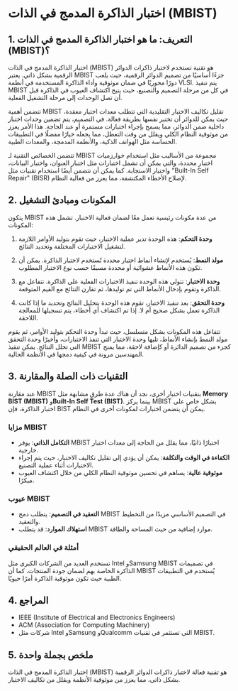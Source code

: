 # اختبار الذاكرة المدمج في الذات (MBIST)

## 1. التعريف: ما هو **اختبار الذاكرة المدمج في الذات (MBIST)**؟
اختبار الذاكرة المدمج في الذات (MBIST) هو تقنية تستخدم لاختبار ذاكرات الدوائر الرقمية بشكل ذاتي. يعتبر MBIST جزءًا أساسيًا من تصميم الدوائر الرقمية، حيث يلعب دورًا محوريًا في ضمان موثوقية وأداء الذاكرة المستخدمة في أنظمة VLSI. يتم تنفيذ MBIST في كل من مرحلة التصميم والتصنيع، حيث يتيح اكتشاف العيوب في الذاكرة قبل أن تصل الوحدات إلى مرحلة التشغيل الفعلية.

تتضمن أهمية MBIST تقليل تكاليف الاختبار التقليدية التي تتطلب معدات اختبار معقدة، حيث يمكن للدوائر أن تختبر نفسها بطريقة فعالة. في التصميم، يتم تضمين وحدات اختبار داخلية ضمن الدوائر، مما يسمح بإجراء اختبارات مستمرة أو عند الحاجة. هذا الأمر يعزز من موثوقية النظام الكلي ويقلل من وقت التعطل، مما يجعله خيارًا مفضلًا في التطبيقات الحساسة مثل الهواتف الذكية، والأنظمة المدمجة، والمعدات الطبية.

تتضمن الخصائص التقنية لـ MBIST مجموعة من الأساليب مثل استخدام خوارزميات اختبار محددة، والتي يمكن أن تشمل اختبارات مثل اختبار العنوان، واختبار البيانات، واختبار الاستجابة. كما يمكن أن تتضمن أيضًا استخدام تقنيات مثل "Built-In Self Repair" (BISR) لإصلاح الأخطاء المكتشفة، مما يعزز من فعالية النظام.

## 2. المكونات ومبادئ التشغيل
يتكون MBIST من عدة مكونات رئيسية تعمل معًا لضمان فعالية الاختبار. تشمل هذه المكونات:

1. **وحدة التحكم**: هذه الوحدة تدير عملية الاختبار، حيث تقوم بتوليد الأوامر اللازمة لتشغيل الاختبارات المختلفة وتحديد النتائج.
  
2. **مولد النمط**: يُستخدم لإنشاء أنماط اختبار محددة تُستخدم لاختبار الذاكرة. يمكن أن تكون هذه الأنماط عشوائية أو محددة مسبقًا حسب نوع الاختبار المطلوب.

3. **وحدة الاختبار**: تتولى هذه الوحدة تنفيذ الاختبارات الفعلية على الذاكرة. تتفاعل مع الذاكرة وتقوم بإدخال الأنماط التي تم توليدها، ثم تقارن النتائج مع القيم المتوقعة.

4. **وحدة التحقق**: بعد تنفيذ الاختبار، تقوم هذه الوحدة بتحليل النتائج وتحديد ما إذا كانت الذاكرة تعمل بشكل صحيح أم لا. إذا تم اكتشاف أي أخطاء، يتم تسجيلها للمعالجة اللاحقة.

تتفاعل هذه المكونات بشكل متسلسل، حيث تبدأ وحدة التحكم بتوليد الأوامر، ثم يقوم مولد النمط بإنشاء الأنماط، تليها وحدة الاختبار التي تنفذ الاختبارات، وأخيرًا وحدة التحقق التي تحلل النتائج. يمكن تنفيذ MBIST كجزء من تصميم الدائرة أو كإضافة لاحقة، مما يمنح المهندسين مرونة في كيفية دمجها في الأنظمة الحالية.

## 3. التقنيات ذات الصلة والمقارنة
عند مقارنة MBIST بتقنيات اختبار أخرى، نجد أن هناك عدة طرق مشابهة مثل **Memory BIST (MBIST)** و**Built-In Self Test (BIST)**. بينما يركز MBIST بشكل خاص على اختبار الذاكرة، فإن BIST يمكن أن يتضمن اختبارات لمكونات أخرى في النظام.

### مزايا MBIST
- **التكامل الذاتي**: يوفر MBIST اختبارًا ذاتيًا، مما يقلل من الحاجة إلى معدات اختبار خارجية.
- **الكفاءة في الوقت والتكلفة**: يمكن أن يؤدي إلى تقليل تكاليف الاختبار، حيث يتم إجراء الاختبارات أثناء عملية التصنيع.
- **موثوقية عالية**: يساهم في تحسين موثوقية النظام الكلي من خلال اكتشاف العيوب مبكرًا.

### عيوب MBIST
- **التعقيد في التصميم**: يتطلب دمج MBIST في التصميم الأساسي مزيدًا من التخطيط والتعقيد.
- **استهلاك الموارد**: قد يتطلب MBIST موارد إضافية من حيث المساحة والطاقة.

### أمثلة في العالم الحقيقي
تستخدم العديد من الشركات الكبرى مثل Intel وSamsung MBIST في تصميمات الذاكرة الخاصة بهم لضمان جودة المنتجات. كما أن MBIST يُستخدم في التطبيقات الطبية حيث تكون موثوقية الذاكرة أمرًا حيويًا.

## 4. المراجع
- IEEE (Institute of Electrical and Electronics Engineers)
- ACM (Association for Computing Machinery)
- شركات مثل Intel وSamsung وQualcomm التي تستثمر في تقنيات MBIST.

## 5. ملخص بجملة واحدة
اختبار الذاكرة المدمج في الذات (MBIST) هو تقنية فعالة لاختبار ذاكرات الدوائر الرقمية بشكل ذاتي، مما يعزز من موثوقية الأنظمة ويقلل من تكاليف الاختبار.